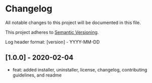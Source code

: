 # Changelog
All notable changes to this project will be documented in this file.

This project adheres to [Semantic Versioning](https://semver.org/spec/v2.0.0.html).

Log header format: [version] - YYYY-MM-DD

## [1.0.0] - 2020-02-04

- feat: added installer, uninstaller, license, changelog, contributing guidelines, and readme
